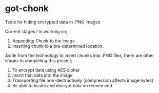 # got-chonk

Tests for hiding encrypted data in .PNG images

Current stages I'm working on;

1. Appending Chunk to the image
2. Inserting chunk to a pre-determined location.

Aside from the technology to insert chunks into .PNG files, there are other stages to completing this project;

1. To encrypt data using AES cipher
2. Insert that data into the image
3. Transporting file non-destructively (compression affects image bytes)
3. Be able to locate and decrypt data on remote end.